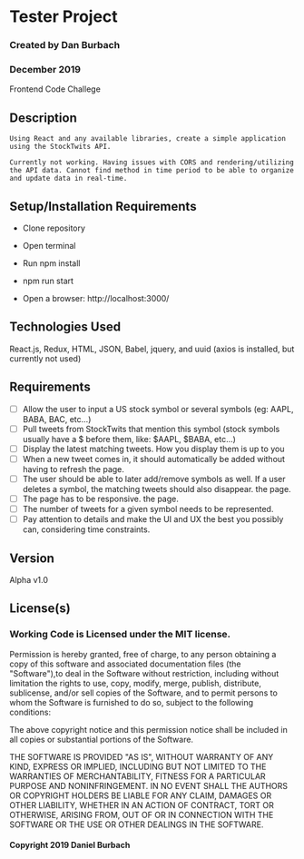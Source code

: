 # Tester Project

### __Created by Dan Burbach__
### __December  2019__

Frontend Code Challege

## __Description__
```
Using React and any available libraries, create a simple application using the StockTwits API.

Currently not working. Having issues with CORS and rendering/utilizing the API data. Cannot find method in time period to be able to organize and update data in real-time.
```
## __Setup/Installation Requirements__

  * Clone repository

  * Open terminal

  * Run npm install

  * npm run start

  * Open a browser: http://localhost:3000/

## __Technologies Used__

  React.js, Redux, HTML, JSON, Babel, jquery, and uuid (axios is installed, but currently not used)

## __Requirements__

  - [ ] Allow the user to input a US stock symbol or several symbols (eg: AAPL, BABA, BAC,
etc…)
  - [ ] Pull tweets from StockTwits that mention this symbol (stock symbols usually have a $
before them, like: $AAPL, $BABA, etc…)
  - [ ] Display the latest matching tweets. How you display them is up to you
  - [ ] When a new tweet comes in, it should automatically be added without having to refresh the page.
  - [ ] The user should be able to later add/remove symbols as well. If a user deletes a symbol, the matching tweets should also disappear.
the page.
  - [ ] The page has to be responsive.
the page.
  - [ ] The number of tweets for a given symbol needs to be represented.
  - [ ] Pay attention to details and make the UI and UX the best you
possibly can, considering time constraints.

## __Version__

Alpha v1.0

## License(s)
### Working Code is Licensed under the MIT license.

Permission is hereby granted, free of charge, to any person obtaining a copy of this software and associated documentation files (the "Software"),to deal in the Software without restriction, including without limitation the rights to use, copy, modify, merge, publish, distribute, sublicense,
and/or sell copies of the Software, and to permit persons to whom the Software is furnished to do so, subject to the following conditions:

The above copyright notice and this permission notice shall be included in all copies or substantial portions of the Software.

THE SOFTWARE IS PROVIDED "AS IS", WITHOUT WARRANTY OF ANY KIND, EXPRESS OR IMPLIED, INCLUDING BUT NOT LIMITED TO THE WARRANTIES OF MERCHANTABILITY,
FITNESS FOR A PARTICULAR PURPOSE AND NONINFRINGEMENT. IN NO EVENT SHALL THE AUTHORS OR COPYRIGHT HOLDERS BE LIABLE FOR ANY CLAIM, DAMAGES OR OTHER LIABILITY,
WHETHER IN AN ACTION OF CONTRACT, TORT OR OTHERWISE, ARISING FROM, OUT OF OR IN CONNECTION WITH THE SOFTWARE OR THE USE OR OTHER DEALINGS IN THE SOFTWARE.

#### Copyright 2019 Daniel Burbach